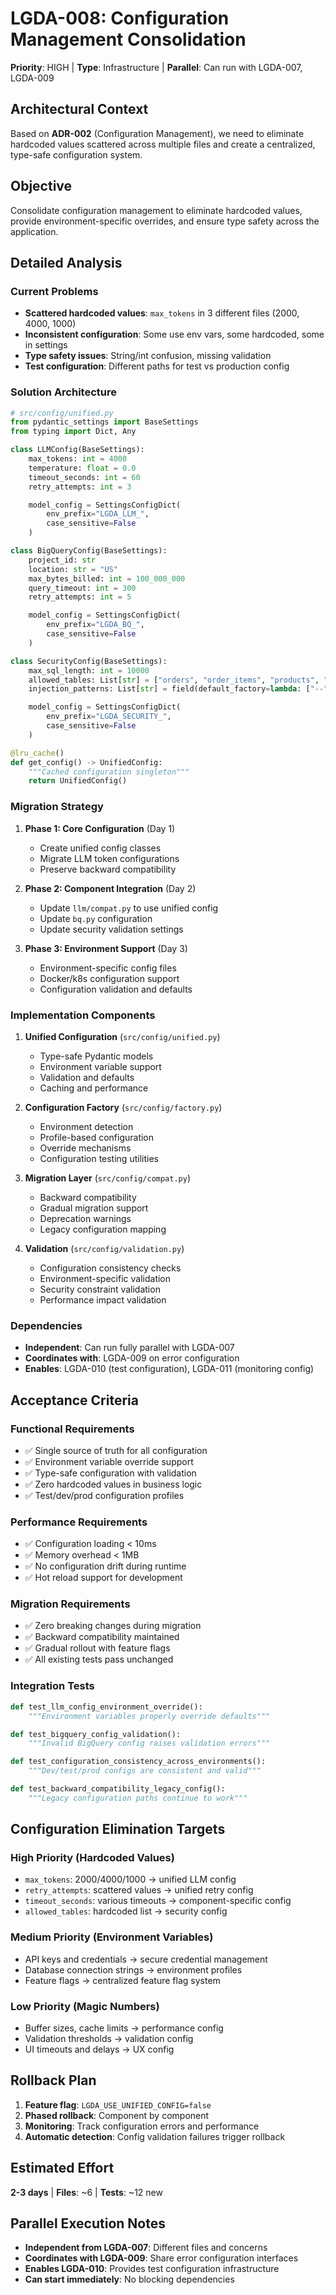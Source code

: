 # LGDA-008: Configuration Management Consolidation

**Priority**: HIGH | **Type**: Infrastructure | **Parallel**: Can run with LGDA-007, LGDA-009

## Architectural Context
Based on **ADR-002** (Configuration Management), we need to eliminate hardcoded values scattered across multiple files and create a centralized, type-safe configuration system.

## Objective
Consolidate configuration management to eliminate hardcoded values, provide environment-specific overrides, and ensure type safety across the application.

## Detailed Analysis

### Current Problems
- **Scattered hardcoded values**: `max_tokens` in 3 different files (2000, 4000, 1000)
- **Inconsistent configuration**: Some use env vars, some hardcoded, some in settings
- **Type safety issues**: String/int confusion, missing validation
- **Test configuration**: Different paths for test vs production config

### Solution Architecture
```python
# src/config/unified.py
from pydantic_settings import BaseSettings
from typing import Dict, Any

class LLMConfig(BaseSettings):
    max_tokens: int = 4000
    temperature: float = 0.0
    timeout_seconds: int = 60
    retry_attempts: int = 3

    model_config = SettingsConfigDict(
        env_prefix="LGDA_LLM_",
        case_sensitive=False
    )

class BigQueryConfig(BaseSettings):
    project_id: str
    location: str = "US"
    max_bytes_billed: int = 100_000_000
    query_timeout: int = 300
    retry_attempts: int = 5

    model_config = SettingsConfigDict(
        env_prefix="LGDA_BQ_",
        case_sensitive=False
    )

class SecurityConfig(BaseSettings):
    max_sql_length: int = 10000
    allowed_tables: List[str] = ["orders", "order_items", "products", "users"]
    injection_patterns: List[str] = field(default_factory=lambda: ["--", "/*", "*/", ";"])

    model_config = SettingsConfigDict(
        env_prefix="LGDA_SECURITY_",
        case_sensitive=False
    )

@lru_cache()
def get_config() -> UnifiedConfig:
    """Cached configuration singleton"""
    return UnifiedConfig()
```

### Migration Strategy

1. **Phase 1: Core Configuration** (Day 1)
   - Create unified config classes
   - Migrate LLM token configurations
   - Preserve backward compatibility

2. **Phase 2: Component Integration** (Day 2)
   - Update `llm/compat.py` to use unified config
   - Update `bq.py` configuration
   - Update security validation settings

3. **Phase 3: Environment Support** (Day 3)
   - Environment-specific config files
   - Docker/k8s configuration support
   - Configuration validation and defaults

### Implementation Components

1. **Unified Configuration** (`src/config/unified.py`)
   - Type-safe Pydantic models
   - Environment variable support
   - Validation and defaults
   - Caching and performance

2. **Configuration Factory** (`src/config/factory.py`)
   - Environment detection
   - Profile-based configuration
   - Override mechanisms
   - Configuration testing utilities

3. **Migration Layer** (`src/config/compat.py`)
   - Backward compatibility
   - Gradual migration support
   - Deprecation warnings
   - Legacy configuration mapping

4. **Validation** (`src/config/validation.py`)
   - Configuration consistency checks
   - Environment-specific validation
   - Security constraint validation
   - Performance impact validation

### Dependencies
- **Independent**: Can run fully parallel with LGDA-007
- **Coordinates with**: LGDA-009 on error configuration
- **Enables**: LGDA-010 (test configuration), LGDA-011 (monitoring config)

## Acceptance Criteria

### Functional Requirements
- ✅ Single source of truth for all configuration
- ✅ Environment variable override support
- ✅ Type-safe configuration with validation
- ✅ Zero hardcoded values in business logic
- ✅ Test/dev/prod configuration profiles

### Performance Requirements
- ✅ Configuration loading < 10ms
- ✅ Memory overhead < 1MB
- ✅ No configuration drift during runtime
- ✅ Hot reload support for development

### Migration Requirements
- ✅ Zero breaking changes during migration
- ✅ Backward compatibility maintained
- ✅ Gradual rollout with feature flags
- ✅ All existing tests pass unchanged

### Integration Tests
```python
def test_llm_config_environment_override():
    """Environment variables properly override defaults"""

def test_bigquery_config_validation():
    """Invalid BigQuery config raises validation errors"""

def test_configuration_consistency_across_environments():
    """Dev/test/prod configs are consistent and valid"""

def test_backward_compatibility_legacy_config():
    """Legacy configuration paths continue to work"""
```

## Configuration Elimination Targets

### High Priority (Hardcoded Values)
- `max_tokens`: 2000/4000/1000 → unified LLM config
- `retry_attempts`: scattered values → unified retry config
- `timeout_seconds`: various timeouts → component-specific config
- `allowed_tables`: hardcoded list → security config

### Medium Priority (Environment Variables)
- API keys and credentials → secure credential management
- Database connection strings → environment profiles
- Feature flags → centralized feature flag system

### Low Priority (Magic Numbers)
- Buffer sizes, cache limits → performance config
- Validation thresholds → validation config
- UI timeouts and delays → UX config

## Rollback Plan
1. **Feature flag**: `LGDA_USE_UNIFIED_CONFIG=false`
2. **Phased rollback**: Component by component
3. **Monitoring**: Track configuration errors and performance
4. **Automatic detection**: Config validation failures trigger rollback

## Estimated Effort
**2-3 days** | **Files**: ~6 | **Tests**: ~12 new

## Parallel Execution Notes
- **Independent from LGDA-007**: Different files and concerns
- **Coordinates with LGDA-009**: Share error configuration interfaces
- **Enables LGDA-010**: Provides test configuration infrastructure
- **Can start immediately**: No blocking dependencies
